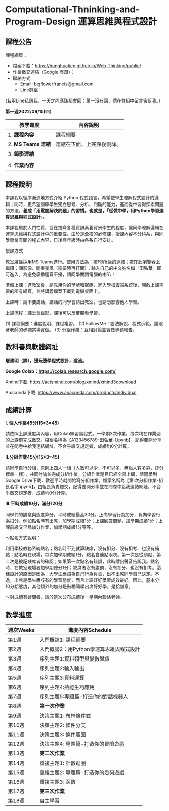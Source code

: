 # Computational-Thninking-and-Program-Design 運算思維與程式設計

## 課程公告

課程網頁：

- 檔案下載：https://hunghuatien.github.io/Web-Thinking/public/
- 作業繳交連結（Google 表單）： 
- 聯絡方式
	- Email: bigflowerfrancis@gmail.com
	- Line群組：

(若用Line私訊我，一天之內應該都會回；萬一沒有回，請在群組中留言告訴我。）

**第一週2022/09/15(四）**

| 教學進度             | 內容說明                            |
| -------------------- | ----------------------------------|
| 1. **課程內容**      | 課程綱要                            |
| 2. **MS Teams 連結** | 連結在下面，上完課後刪除。          |
| 3. **錄影連結**      |        |
|                      |       |
| 4. **作業內容**      |         |


## 課程說明

本課程以循序漸進地方式介紹 Python 程式語言，希望使學生瞭解程式設計的邏輯；同時，更希望訓練學生獨立思考、分析、判斷的能力，進而從中習得探索問題的方法，**養成「用電腦解決問題」的習慣。也就是，「從做中學，用Python學習運算思維與程式設計」。**

本課程屬於入門性質，旨在拉齊各種資訊素養背景學生的程度，讓同學瞭解邏輯在運算思維與程式設計中的重要性。由於是全校的必修課，授課內容不分科系，與同學專業有關的程式內容，日後高年級時由各系自行安排。

授課方式

教室廣播採用MS Teams進行。使用方法為：按FB所給的連結；按在此瀏覽器上繼續；關影像、關麥克風（需要時再打開）；輸入自己的中文姓名如「田弘華」即可進入。為避免廣播迴音干擾，請同學關閉電腦的喇叭！

準備上課：進教室後，請先用你的學號和密碼，進入學校雲端系統後，開啟上課需要的所有網頁，並將講義檔案下載到電腦桌面上。

上課時：請不要講話，講話的同學會請出教室，也請勿影響他人學習。

上課流程：課堂會錄影，課後可以反覆觀看學習。

(1)	課程綱要：進度說明、課程複習。
(2)	FollowMe：語法解說、程式示範，請跟著老師的步調當場實做。
(3)	分組作業：互相討論並實做專題報告。

## 教科書與軟體網址

**屠建明（譯），邊玩邊學程式設計，遠流。**

**Google Colab：https://colab.research.google.com/**

Xmind下載: https://actsmind.com/blog/xmind/xmind3download

Anaconda下載: https://www.anaconda.com/products/individual 

## 成績計算

**I. 個人作業45分(15*3=45)**

請依照上課進度與內容，用Colab練習寫程式。一學期3次作業，每次均在作業週的上課前完成繳交。檔案名稱為【A123456789-田弘華-I.ipynb】，記得要開分享並在問卷中給我連結網址，不合乎繳交規定者，成績均0分計算。

**II.分組作業45分(15*3=45)**

請同學自行分組，原則上四人一組（人數可以少、不可以多，無論人數多寡，評分標準一樣），共同討論並完成分組作業。分組作業題目已經全部上網，請同學到Google Drive下載，歡迎平時就開始寫分組作業。檔案名稱為【第I次分組作業-組長名字.ipynb】，由組長負責繳交，記得要開分享並在問卷中給我連結網址，不合乎繳交規定者，成績均0分計算。

**III.平時成績10分，滿分120分**

同學們的誠意與態度算分，平時成績最高30分。正向學習行為加分，負向學習行為扣分。例如點名時有出席，加學期成績1分；上課回答問題，加學期成績1分；上課前繳交早鳥加分作業，加學期成績1分等等。

～點名方式說明：

利用學校教務系統點名；點名時不到就算缺席，沒有扣分、沒有扣考、也沒有補點；點名時在現場，每次加學期成績1分。點名會連點兩次。第一次是從頭點，第二次是被記缺席者的確認；如果第一次點名有錯誤，此時請出聲音告訴我。點名時，在教室現場者加學期總分1分；缺席者沒有處罰，沒有扣分、也沒有扣考。這樣設計的原因是因為：大學生應該為自己行為負責，出不出席同學自己決定。不過，出席是學生應該有的學習態度，而且上課好好學習成效最好。因此，基本分10分給態度，其他額外的加分是鼓勵同學出席好好學，是給誠意。

～對成績有疑問者，請於當次公布成績後一星期內聯絡老師。

## 教學進度

| 週次Weeks | 進度內容Schedule                        |
| --------- | --------------------------------------- |
| 第1週     | 入門概論1: 課程綱要                     |
| 第2週     | 入門概論2：用Python學運算思維與程式設計 |
| 第3週     | 序列主題1:資料類型與變數賦值            |
| 第4週     | 序列主題2:輸入輸出                      |
| 第5週     | 序列主題3:資料運算                      |
| 第6週     | 序列主題4:熟能生巧應用                        |
| 第7週     | 序列主題5:專題篇-打造你的對話機器人    |
| 第8週     | **第一次作業**                  |
| 第9週     | 決策主題1: 布林條件式             |
| 第10週    | 決策主題2: 條件分支               |
| 第11週    | 決策主題3: 條件迴圈               |
| 第12週    | 決策主題4: 專題篇-打造你的冒險遊戲   |
| 第13週    | **第二次作業**                    |
| 第14週    | 重複主題1: 計數迴圈                 |
| 第15週    | 重複主題2: 專題篇-打造你的幾何遊戲     |
| 第16週    | 重複主題3: 函數                  |
| 第17週    | **第三次作業**                    |
| 第18週    | 自主學習                    |
